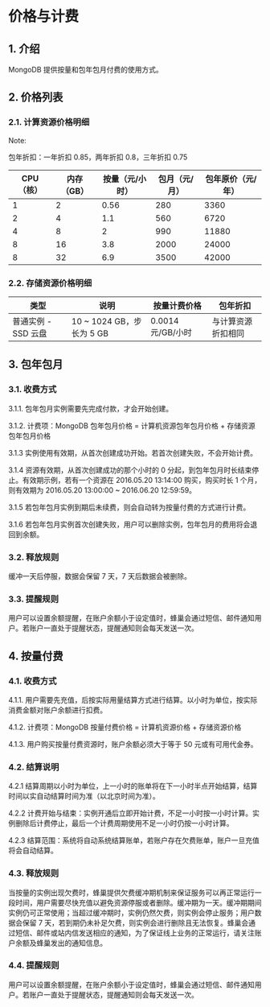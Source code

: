 # 价格与计费

## 1. 介绍

MongoDB 提供按量和包年包月付费的使用方式。


## 2. 价格列表

### 2.1. 计算资源价格明细

<span>Note:</span><div class="alertContent">包年折扣：一年折扣 0.85，两年折扣 0.8，三年折扣 0.75</div>

| CPU（核） | 内存（GB） | 按量（元/小时） | 包月（元/月） | 包年原价（元/年） |
|-----------|------------|-----------------|---------------|-------------------|
|         1 |          2 |            0.56 |           280 |              3360 |
|         2 |          4 |             1.1 |           560 |              6720 |
|         4 |          8 |               2 |           990 |             11880 |
|         8 |         16 |             3.8 |          2000 |             24000 |
|         8 |         32 |             6.9 |          3500 |             42000 |


### 2.2. 存储资源价格明细

|         类型        |           说明          |    按量计费价格   |      包年折扣      |
|---------------------|-------------------------|-------------------|--------------------|
| 普通实例 - SSD 云盘 | 10 ~ 1024 GB，步长为 5 GB | 0.0014 元/GB/小时 | 与计算资源折扣相同 |


## 3. 包年包月

### 3.1. 收费方式

3.1.1. 包年包月实例需要先完成付款，才会开始创建。

3.1.2. 计费项：MongoDB 包年包月价格 = 计算机资源包年包月价格 + 存储资源包年包月价格

3.1.3 实例使用有效期，从首次创建成功开始。若首次创建失败，不会开始计费。

3.1.4 资源有效期，从首次创建成功的那个小时的 0 分起，到包年包月时长结束停止。有效期示例，若有一个资源在 2016.05.20 13:14:00 购买，购买时长 1 个月，则有效期为 2016.05.20 13:00:00 ~ 2016.06.20 12:59:59。

3.1.5 若包年包月实例到期后未续费，则会自动转为按量付费的方式进行计费。

3.1.6 若包年包月实例首次创建失败，用户可以删除实例，包年包月的费用将会退回到余额。

### 3.2. 释放规则

缓冲一天后停服，数据会保留 7 天，7 天后数据会被删除。

### 3.3. 提醒规则

用户可以设置余额提醒，在账户余额小于设定值时，蜂巢会通过短信、邮件通知用户。若账户一直处于提醒状态，提醒通知则会每天发送一次。

## 4. 按量付费

### 4.1. 收费方式

4.1.1. 用户需要先充值，后按实际用量结算方式进行结算。以小时为单位，按实际消费金额对账户余额进行扣费。

4.1.2. 计费项：MongoDB 按量付费价格 = 计算机资源价格 + 存储资源价格

4.1.3. 用户购买按量付费资源时，账户余额必须大于等于 50 元或有可用代金券。

### 4.2. 结算说明

4.2.1 结算周期以小时为单位，上一小时的账单将在下一小时半点开始结算，结算时间以实自动结算时间为准（以北京时间为准）。

4.2.2 计费开始与结束：实例开通后立即开始计费，不足一小时按一小时计算。实例删除后计费停止，最后一个计费周期使用不足一小时仍按一小时计算。

4.2.3 结算范围：系统将自动系统结算账单，若账户存在欠费账单，账户一旦充值将会自动结算。

### 4.3. 释放规则

当按量的实例出现欠费时，蜂巢提供欠费缓冲期机制来保证服务可以再正常运行一段时间，用户需要尽快充值以避免资源停服或者删除。缓冲期为一天。缓冲期期间实例仍可正常使用；当超过缓冲期时，实例仍然欠费，则实例会停止服务；用户数据会保留 7 天，若到期仍未补足欠费，则实例会进行删除且无法恢复。蜂巢会通过短信、邮件或站内信发送相应的通知，为了保证线上业务的正常运行，请关注账户余额及蜂巢发出的通知信息。

### 4.4. 提醒规则

用户可以设置余额提醒，在账户余额小于设定值时，蜂巢会通过短信、邮件通知用户。若账户一直处于提醒状态，提醒通知则会每天发送一次。

